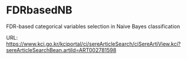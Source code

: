 # FDRbasedNB
FDR-based categorical variables selection in Naive Bayes classification

URL: https://www.kci.go.kr/kciportal/ci/sereArticleSearch/ciSereArtiView.kci?sereArticleSearchBean.artiId=ART002781598
